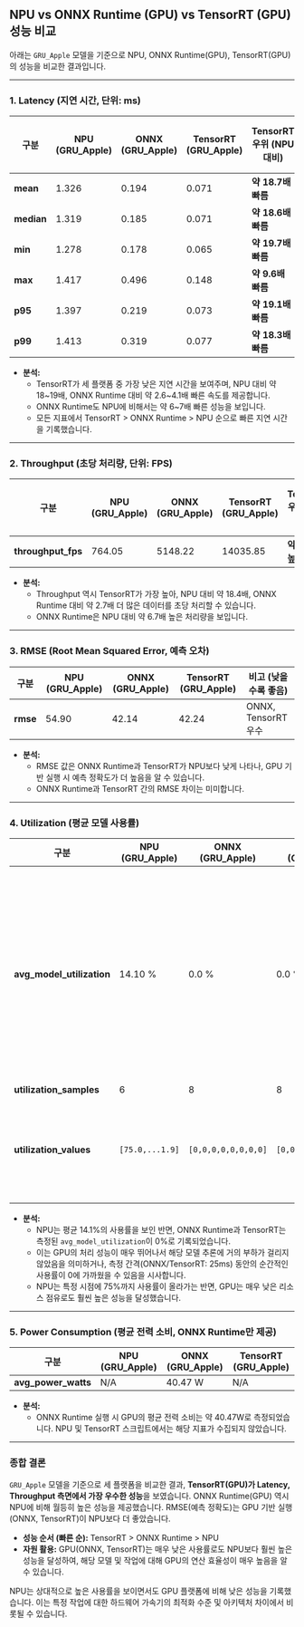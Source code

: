## NPU vs ONNX Runtime (GPU) vs TensorRT (GPU) 성능 비교

아래는 `GRU_Apple` 모델을 기준으로 NPU, ONNX Runtime(GPU), TensorRT(GPU)의 성능을 비교한 결과입니다.

---

### 1. Latency (지연 시간, 단위: ms)

| 구분     | NPU (GRU_Apple) | ONNX (GRU_Apple) | TensorRT (GRU_Apple) | TensorRT 우위 (NPU 대비) | TensorRT 우위 (ONNX 대비) |
|----------|-----------------|------------------|----------------------|--------------------------|---------------------------|
| **mean** | 1.326           | 0.194            | 0.071                | **약 18.7배 빠름**       | **약 2.7배 빠름**         |
| **median**| 1.319           | 0.185            | 0.071                | **약 18.6배 빠름**       | **약 2.6배 빠름**         |
| **min**  | 1.278           | 0.178            | 0.065                | **약 19.7배 빠름**       | **약 2.7배 빠름**         |
| **max**  | 1.417           | 0.496            | 0.148                | **약 9.6배 빠름**        | **약 3.4배 빠름**         |
| **p95**  | 1.397           | 0.219            | 0.073                | **약 19.1배 빠름**       | **약 3.0배 빠름**         |
| **p99**  | 1.413           | 0.319            | 0.077                | **약 18.3배 빠름**       | **약 4.1배 빠름**         |

*   **분석:**
    *   TensorRT가 세 플랫폼 중 가장 낮은 지연 시간을 보여주며, NPU 대비 약 18~19배, ONNX Runtime 대비 약 2.6~4.1배 빠른 속도를 제공합니다.
    *   ONNX Runtime도 NPU에 비해서는 약 6~7배 빠른 성능을 보입니다.
    *   모든 지표에서 TensorRT > ONNX Runtime > NPU 순으로 빠른 지연 시간을 기록했습니다.

---

### 2. Throughput (초당 처리량, 단위: FPS)

| 구분             | NPU (GRU_Apple) | ONNX (GRU_Apple) | TensorRT (GRU_Apple) | TensorRT 우위 (NPU 대비) | TensorRT 우위 (ONNX 대비) |
|------------------|-----------------|------------------|----------------------|--------------------------|---------------------------|
| **throughput_fps** | 764.05          | 5148.22          | 14035.85             | **약 18.4배 높음**       | **약 2.7배 높음**         |

*   **분석:**
    *   Throughput 역시 TensorRT가 가장 높아, NPU 대비 약 18.4배, ONNX Runtime 대비 약 2.7배 더 많은 데이터를 초당 처리할 수 있습니다.
    *   ONNX Runtime은 NPU 대비 약 6.7배 높은 처리량을 보입니다.

---

### 3. RMSE (Root Mean Squared Error, 예측 오차)

| 구분   | NPU (GRU_Apple) | ONNX (GRU_Apple) | TensorRT (GRU_Apple) | 비고 (낮을수록 좋음) |
|--------|-----------------|------------------|----------------------|----------------------|
| **rmse** | 54.90           | 42.14            | 42.24                | ONNX, TensorRT 우수  |

*   **분석:**
    *   RMSE 값은 ONNX Runtime과 TensorRT가 NPU보다 낮게 나타나, GPU 기반 실행 시 예측 정확도가 더 높음을 알 수 있습니다.
    *   ONNX Runtime과 TensorRT 간의 RMSE 차이는 미미합니다.

---

### 4. Utilization (평균 모델 사용률)

| 구분                    | NPU (GRU_Apple) | ONNX (GRU_Apple) | TensorRT (GRU_Apple) | 비고                                                                 |
|-------------------------|-----------------|------------------|----------------------|----------------------------------------------------------------------|
| **avg_model_utilization** | 14.10 %         | 0.0 %            | 0.0 %                | NPU 사용률이 상대적으로 높음. GPU는 매우 낮은 사용률로 높은 성능 달성. |
| **utilization_samples**   | 6               | 8                | 8                    |                                                                      |
| **utilization_values**    | `[75.0,...1.9]` | `[0,0,0,0,0,0,0,0]`| `[0,0,0,0,0,0,0,0]`  | NPU는 변동, GPU는 0%로 일정.                                         |

*   **분석:**
    *   NPU는 평균 14.1%의 사용률을 보인 반면, ONNX Runtime과 TensorRT는 측정된 `avg_model_utilization`이 0%로 기록되었습니다.
    *   이는 GPU의 처리 성능이 매우 뛰어나서 해당 모델 추론에 거의 부하가 걸리지 않았음을 의미하거나, 측정 간격(ONNX/TensorRT: 25ms) 동안의 순간적인 사용률이 0에 가까웠을 수 있음을 시사합니다.
    *   NPU는 특정 시점에 75%까지 사용률이 올라가는 반면, GPU는 매우 낮은 리소스 점유로도 훨씬 높은 성능을 달성했습니다.

---

### 5. Power Consumption (평균 전력 소비, ONNX Runtime만 제공)

| 구분              | NPU (GRU_Apple) | ONNX (GRU_Apple) | TensorRT (GRU_Apple) |
|-------------------|-----------------|------------------|----------------------|
| **avg_power_watts** | N/A             | 40.47 W          | N/A                  |

*   **분석:**
    *   ONNX Runtime 실행 시 GPU의 평균 전력 소비는 약 40.47W로 측정되었습니다. NPU 및 TensorRT 스크립트에서는 해당 지표가 수집되지 않았습니다.

---

### 종합 결론

`GRU_Apple` 모델을 기준으로 세 플랫폼을 비교한 결과, **TensorRT(GPU)가 Latency, Throughput 측면에서 가장 우수한 성능**을 보였습니다. ONNX Runtime(GPU) 역시 NPU에 비해 월등히 높은 성능을 제공했습니다. RMSE(예측 정확도)는 GPU 기반 실행(ONNX, TensorRT)이 NPU보다 더 좋았습니다.

*   **성능 순서 (빠른 순):** TensorRT > ONNX Runtime > NPU
*   **자원 활용:** GPU(ONNX, TensorRT)는 매우 낮은 사용률로도 NPU보다 훨씬 높은 성능을 달성하여, 해당 모델 및 작업에 대해 GPU의 연산 효율성이 매우 높음을 알 수 있습니다.

NPU는 상대적으로 높은 사용률을 보이면서도 GPU 플랫폼에 비해 낮은 성능을 기록했습니다. 이는 특정 작업에 대한 하드웨어 가속기의 최적화 수준 및 아키텍처 차이에서 비롯될 수 있습니다.